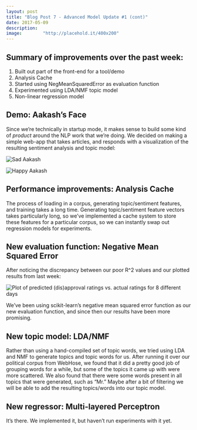 ```yaml
---
layout: post
title: "Blog Post 7 - Advanced Model Update #1 (cont)"
date: 2017-05-09
description:
image:        "http://placehold.it/400x200"
---
```


## Summary of improvements over the past week:

1. Built out part of the front-end for a tool/demo
2. Analysis Cache
3. Started using NegMeanSquaredError as evaluation function
4. Experimented using LDA/NMF topic model
5. Non-linear regression model


## Demo: Aakash’s Face

Since we’re technically in startup mode, it makes sense to build some kind of *product* around the NLP work that we’re doing. We decided on making a simple web-app that takes articles, and responds with a visualization of the resulting sentiment analysis and topic model:

![Sad Aakash](/StateOfTheMedia/images/Aakash_Happy.png)

![Happy Aakash](/StateOfTheMedia/images/Aakash_Sad.png)


## Performance improvements: Analysis Cache
The process of loading in a corpus, generating topic/sentiment features, and training takes a long time. Generating topic/sentiment feature vectors takes particularly long, so we’ve implemented a cache system to store these features for a particular corpus, so we can instantly swap out regression models for experiments.


## New evaluation function: Negative Mean Squared Error
After noticing the discrepancy between our poor R^2 values and our plotted results from last week:

![Plot of predicted (dis)approval ratings vs. actual ratings for 8 different days](/StateOfTheMedia/images/Approval_Ratings_Linreg_1.png)

We’ve been using scikit-learn’s negative mean squared error function as our new evaluation function, and since then our results have been more promising.


## New topic model: LDA/NMF
Rather than using a hand-compiled set of topic words, we tried using LDA and NMF to generate topics and topic words for us. After running it over our political corpus from WebHose, we found that it did a pretty good job of grouping words for a while, but some of the topics it came up with were more scattered. We also found that there were some words present in all topics that were generated, such as “Mr.” Maybe after a bit of filtering we will be able to add the resulting topics/words into our topic model.


## New regressor: Multi-layered Perceptron
It’s there. We implemented it, but haven’t run experiments with it yet.

